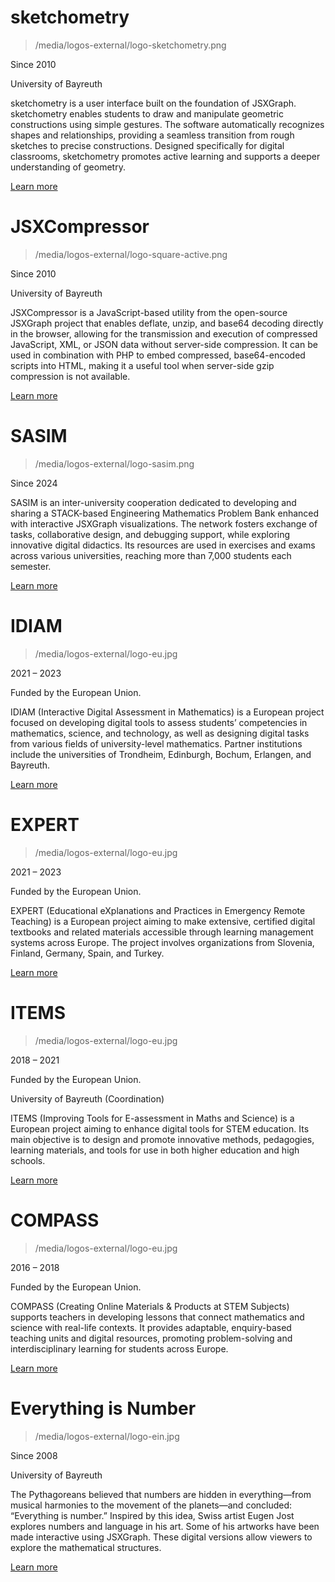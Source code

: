 # sketchometry

> /media/logos-external/logo-sketchometry.png

Since 2010

University of Bayreuth

sketchometry is a user interface built on the foundation of JSXGraph. sketchometry enables students to draw and manipulate geometric constructions using simple gestures. The software automatically recognizes shapes and relationships, providing a seamless transition from rough sketches to precise constructions. Designed specifically for digital classrooms, sketchometry promotes active learning and supports a deeper understanding of geometry.

[Learn more](https://sketchometry.org)

# JSXCompressor

> /media/logos-external/logo-square-active.png

Since 2010

University of Bayreuth

JSXCompressor is a JavaScript-based utility from the open-source JSXGraph project that enables deflate, unzip, and base64 decoding directly in the browser, allowing for the transmission and execution of compressed JavaScript, XML, or JSON data without server-side compression. It can be used in combination with PHP to embed compressed, base64-encoded scripts into HTML, making it a useful tool when server-side gzip compression is not available.

[Learn more](/docs/jsxcompressor/)

# SASIM

> /media/logos-external/logo-sasim.png


Since 2024

SASIM is an inter-university cooperation dedicated to developing and sharing a STACK-based Engineering Mathematics Problem Bank enhanced with interactive JSXGraph visualizations. The network fosters exchange of tasks, collaborative design, and debugging support, while exploring innovative digital didactics. Its resources are used in exercises and exams across various universities, reaching more than 7,000 students each semester.

[Learn more](https://stack-connect.oth-aw.de/partner/sasim/)

# IDIAM

> /media/logos-external/logo-eu.jpg

2021 – 2023

Funded by the European Union.

IDIAM (Interactive Digital Assessment in Mathematics) is a European project focused on developing digital tools to assess students’ competencies in mathematics, science, and technology, as well as designing digital tasks from various fields of university-level mathematics. Partner institutions include the universities of Trondheim, Edinburgh, Bochum, Erlangen, and Bayreuth. 

[Learn more](https://erasmus-plus.ec.europa.eu/projects/search/details/2020-1-NO01-KA226-HE-094201)

# EXPERT

> /media/logos-external/logo-eu.jpg

2021 – 2023

Funded by the European Union.

EXPERT (Educational eXplanations and Practices in Emergency Remote Teaching) is a European project aiming to make extensive, certified digital textbooks and related materials accessible through learning management systems across Europe. The project involves organizations from Slovenia, Finland, Germany, Spain, and Turkey. 

[Learn more](https://erasmus-plus.ec.europa.eu/projects/search/details/2020-1-SI01-KA226-SCH-093604)

# ITEMS

> /media/logos-external/logo-eu.jpg

2018 – 2021

Funded by the European Union.

University of Bayreuth (Coordination)

ITEMS (Improving Tools for E-assessment in Maths and Science) is a European project aiming to enhance digital tools for STEM education. Its main objective is to design and promote innovative methods, pedagogies, learning materials, and tools for use in both higher education and high schools. 

[Learn more](https://erasmus-plus.ec.europa.eu/projects/search/details/2018-1-DE01-KA203-004268)

# COMPASS

> /media/logos-external/logo-eu.jpg

2016 – 2018

Funded by the European Union.

COMPASS (Creating Online Materials & Products at STEM Subjects) supports teachers in developing lessons that connect mathematics and science with real-life contexts. It provides adaptable, enquiry-based teaching units and digital resources, promoting problem-solving and interdisciplinary learning for students across Europe.

[Learn more](https://erasmus-plus.ec.europa.eu/projects/search/details/2016-1-ES01-KA201-025485)

# Everything is Number

> /media/logos-external/logo-ein.jpg

Since 2008

University of Bayreuth

The Pythagoreans believed that numbers are hidden in everything—from musical harmonies to the movement of the planets—and concluded: “Everything is number.” Inspired by this idea, Swiss artist Eugen Jost explores numbers and language in his art. Some of his artworks have been made interactive using JSXGraph. These digital versions allow viewers to explore the mathematical structures.

[Learn more](https://www.everything-is-number.net)
